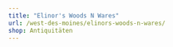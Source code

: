 ```yaml
---
title: "Elinor's Woods N Wares"
url: /west-des-moines/elinors-woods-n-wares/
shop: Antiquitäten
---
```

